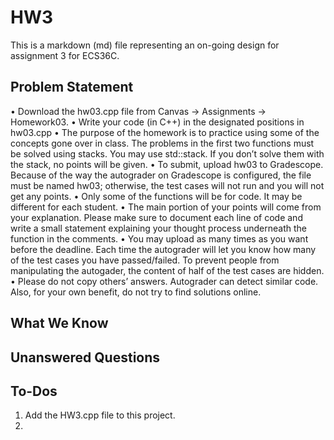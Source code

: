 # HW3

This is a markdown (md) file representing an 
on-going design for assignment 3 for ECS36C.

## Problem Statement

• Download the hw03.cpp file from Canvas -> Assignments -> Homework03.
• Write your code (in C++) in the designated positions in hw03.cpp
• The purpose of the homework is to practice using some of the concepts gone over in class. The problems
in the first two functions must be solved using stacks. You may use std::stack. If you don’t solve them with
the stack, no points will be given.
• To submit, upload hw03 to Gradescope. Because of the way the autograder on Gradescope is configured,
the file must be named hw03; otherwise, the test cases will not run and you will not get any points.
• Only some of the functions will be for code. It may be different for each student.
• The main portion of your points will come from your explanation. Please make sure to document each line
of code and write a small statement explaining your thought process underneath the function in the
comments.
• You may upload as many times as you want before the deadline. Each time the autograder will let you know
how many of the test cases you have passed/failed. To prevent people from manipulating the autogader,
the content of half of the test cases are hidden.
• Please do not copy others’ answers. Autograder can detect similar code. Also, for your own benefit, do not
try to find solutions online.

## What We Know


## Unanswered Questions

## To-Dos

<ol>
    <li>Add the HW3.cpp file to this project.</li>
    <li></li>
</ol>